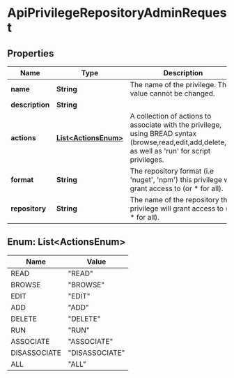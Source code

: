 # ApiPrivilegeRepositoryAdminRequest

## Properties
Name | Type | Description | Notes
------------ | ------------- | ------------- | -------------
**name** | **String** | The name of the privilege.  This value cannot be changed. |  [optional]
**description** | **String** |  |  [optional]
**actions** | [**List&lt;ActionsEnum&gt;**](#List&lt;ActionsEnum&gt;) | A collection of actions to associate with the privilege, using BREAD syntax (browse,read,edit,add,delete,all) as well as &#x27;run&#x27; for script privileges. |  [optional]
**format** | **String** | The repository format (i.e &#x27;nuget&#x27;, &#x27;npm&#x27;) this privilege will grant access to (or * for all). |  [optional]
**repository** | **String** | The name of the repository this privilege will grant access to (or * for all). |  [optional]

<a name="List<ActionsEnum>"></a>
## Enum: List&lt;ActionsEnum&gt;
Name | Value
---- | -----
READ | &quot;READ&quot;
BROWSE | &quot;BROWSE&quot;
EDIT | &quot;EDIT&quot;
ADD | &quot;ADD&quot;
DELETE | &quot;DELETE&quot;
RUN | &quot;RUN&quot;
ASSOCIATE | &quot;ASSOCIATE&quot;
DISASSOCIATE | &quot;DISASSOCIATE&quot;
ALL | &quot;ALL&quot;
